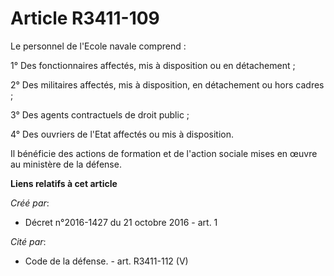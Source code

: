 # Article R3411-109

Le personnel de l'Ecole navale comprend : 

1° Des fonctionnaires affectés, mis à disposition ou en détachement ; 

2° Des militaires affectés, mis à disposition, en détachement ou hors cadres ; 

3° Des agents contractuels de droit public ; 

4° Des ouvriers de l'Etat affectés ou mis à disposition. 

Il bénéficie des actions de formation et de l'action sociale mises en œuvre au ministère de la défense.

**Liens relatifs à cet article**

_Créé par_:

  - Décret n°2016-1427 du 21 octobre 2016 - art. 1

_Cité par_:

  - Code de la défense. - art. R3411-112 (V)
